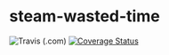 # steam-wasted-time
![Travis (.com)](https://img.shields.io/travis/com/dchesnouard/steam-wasted-time)
[![Coverage Status](https://coveralls.io/repos/github/dchesnouard/steam-wasted-time/badge.svg?branch=main)](https://coveralls.io/github/dchesnouard/steam-wasted-time?branch=main)
